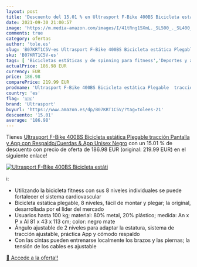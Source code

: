 ```yaml
---
layout: post
title: 'Descuento del 15.01 % en Ultrasport F-Bike 400BS Bicicleta estáti'
date: 2021-09-30 21:00:57
image: 'https://m.media-amazon.com/images/I/41tRng15XmL._SL500_._SL400_.jpg'
comments: true
category: ofertas
author: 'tole.es'
slug: 'B07KRT1C5V-es Ultrasport F-Bike 400BS Bicicleta estática Plegable...'
sku: 'B07KRT1C5V-es'
tags: [ 'Bicicletas estáticas y de spinning para fitness','Deportes y aire libre','Fitness y ejercicio','Máquinas de cardio para fitness','bicicleta','ultrasport', ]
actualPrice: 186.98 EUR
currency: EUR
price: 186.98
comparePrice: 219.99 EUR
prodname: 'Ultrasport F-Bike 400BS Bicicleta estática Plegable  tracción  Pantalla y App  con Respaldo/Cuerdas & App  Unisex  Negro'
country: 'es'
flag: '🇪🇸'
brand: 'Ultrasport'
buyurl: 'https://www.amazon.es/dp/B07KRT1C5V/?tag=tolees-21'
descuento: '15.01'
average: '186.98'
---
```


Tienes [Ultrasport F-Bike 400BS Bicicleta estática Plegable  tracción  Pantalla y App  con Respaldo/Cuerdas & App  Unisex  Negro](https://www.amazon.es/dp/B07KRT1C5V/?tag=tolees-21) con un 15.01 % de descuento con precio de oferta de 186.98 EUR (original: 219.99 EUR) en el siguiente enlace!

[![Ultrasport F-Bike 400BS Bicicleta estáti](https://m.media-amazon.com/images/I/41tRng15XmL._SL500_._SL400_.jpg)](https://www.amazon.es/dp/B07KRT1C5V/?tag=tolees-21)

ℹ️:

- Utilizando la bicicleta fitness con sus 8 niveles individuales se puede fortalecer el sistema cardiovascular
- Bicicleta estática plegable, 8 niveles, fácil de montar y plegar; la original, desarrollada por el líder del mercado
- Usuarios hasta 100 kg; material: 80% metal, 20% plástico; medida: An x P x Al 81 x 43 x 113 cm; color: negro mate
- Ángulo ajustable de 2 niveles para adaptar la estatura, sistema de tracción ajustable, práctica App y cómodo respaldo
- Con las cintas pueden entrenarse localmente los brazos y las piernas; la tensión de los cables es ajustable

[🛒 Accede a la oferta!!](https://www.amazon.es/dp/B07KRT1C5V/?tag=tolees-21)
